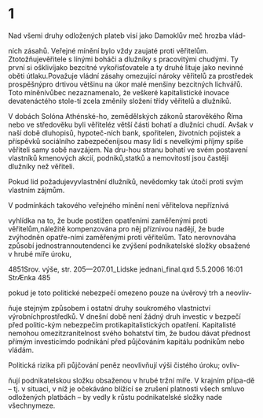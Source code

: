 # 1

Nad všemi druhy odložených plateb visí jako Damoklův meč hrozba vlád-

ních zásahů. Veřejné mínění bylo vždy zaujaté proti věřitelům. Ztotožňujevěřitele s línými boháči a dlužníky s pracovitými chudými. Ty první si ošklivíjako bezcitné vykořisťovatele a ty druhé lituje jako nevinné oběti útlaku.Považuje vládní zásahy omezující nároky věřitelů za prostředek prospěšnýpro drtivou většinu na úkor malé menšiny bezcitných lichvářů. Toto míněnívůbec nezaznamenalo, že veškeré kapitalistické inovace devatenáctého stole-tí zcela změnily složení třídy věřitelů a dlužníků.

V dobách Solóna Athénské-ho, zemědělských zákonů starověkého Říma nebo ve středověku byli věřiteléz větší části bohatí a dlužníci chudí. Avšak v naší době dluhopisů, hypoteč-ních bank, spořitelen, životních pojistek a příspěvků sociálního zabezpečeníjsou masy lidí s nevelkými příjmy spíše věřiteli samy sobě navzájem. Na dru-hou stranu bohatí ve svém postavení vlastníků kmenových akcií, podniků,statků a nemovitostí jsou častěji dlužníky než věřiteli.

Pokud lid požadujevyvlastnění dlužníků, nevědomky tak útočí proti svým vlastním zájmům.

V podmínkách takového veřejného mínění není věřitelova nepříznivá

vyhlídka na to, že bude postižen opatřeními zaměřenými proti věřitelům,náležitě kompenzována pro něj příznivou nadějí, že bude zvýhodněn opatře-ními zaměřenými proti věřitelům. Tato nerovnováha způsobí jednostrannoutendenci ke zvýšení podnikatelské složky obsažené v hrubé míře úroku,

4851Srov. výše, str. 205—207.01_Lidske jednani_final.qxd 5.5.2006 16:01 StrÆnka 485

pokud je toto politické nebezpečí omezeno pouze na úvěrový trh a neovliv-

ňuje stejným způsobem i ostatní druhy soukromého vlastnictví výrobníchprostředků. V dnešní době není žádný druh investic v bezpečí před politic-kým nebezpečím protikapitalistických opatření. Kapitalisté nemohou omezitzranitelnost svého bohatství tím, že budou dávat přednost přímým investicímdo podnikání před půjčováním kapitálu podnikům nebo vládám.

Politická rizika při půjčování peněz neovlivňují výši čistého úroku; ovliv-

ňují podnikatelskou složku obsaženou v hrubé tržní míře. V krajním přípa-dě – tj. v situaci, v níž je očekáváno blížící se zrušení platnosti všech smluvo odložených platbách – by vedly k růstu podnikatelské složky nade všechnymeze.
